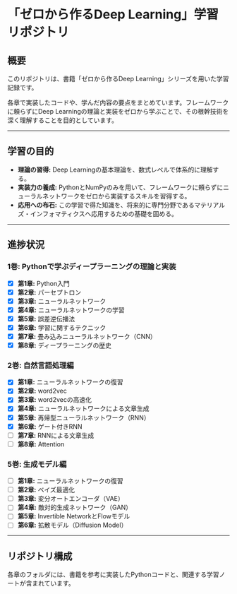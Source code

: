 # 「ゼロから作るDeep Learning」学習リポジトリ

## 概要

このリポジトリは、書籍「ゼロから作るDeep Learning」シリーズを用いた学習記録です。

各章で実装したコードや、学んだ内容の要点をまとめています。フレームワークに頼らずにDeep Learningの理論と実装をゼロから学ぶことで、その根幹技術を深く理解することを目的としています。

---

## 学習の目的

-   **理論の習得:** Deep Learningの基本理論を、数式レベルで体系的に理解する。
-   **実装力の養成:** PythonとNumPyのみを用いて、フレームワークに頼らずにニューラルネットワークをゼロから実装するスキルを習得する。
-   **応用への布石:** この学習で得た知識を、将来的に専門分野であるマテリアルズ・インフォマティクスへ応用するための基礎を固める。

---

## 進捗状況

### 1巻: Pythonで学ぶディープラーニングの理論と実装

-   [x] **第1章:** Python入門
-   [x] **第2章:** パーセプトロン
-   [x] **第3章:** ニューラルネットワーク
-   [x] **第4章:** ニューラルネットワークの学習
-   [x] **第5章:** 誤差逆伝播法
-   [x] **第6章:** 学習に関するテクニック
-   [x] **第7章:** 畳み込みニューラルネットワーク（CNN）
-   [x] **第8章:** ディープラーニングの歴史

### 2巻: 自然言語処理編

-   [x] **第1章:** ニューラルネットワークの復習
-   [x] **第2章:** word2vec
-   [x] **第3章:** word2vecの高速化
-   [x] **第4章:** ニューラルネットワークによる文章生成
-   [x] **第5章:** 再帰型ニューラルネットワーク（RNN）
-   [x] **第6章:** ゲート付きRNN
-   [ ] **第7章:** RNNによる文章生成
-   [ ] **第8章:** Attention

### 5巻: 生成モデル編

-   [ ] **第1章:** ニューラルネットワークの復習
-   [ ] **第2章:** ベイズ最適化
-   [ ] **第3章:** 変分オートエンコーダ（VAE）
-   [ ] **第4章:** 敵対的生成ネットワーク（GAN）
-   [ ] **第5章:** Invertible NetworkとFlowモデル
-   [ ] **第6章:** 拡散モデル（Diffusion Model）

---

## リポジトリ構成

各章のフォルダには、書籍を参考に実装したPythonコードと、関連する学習ノートが含まれています。
